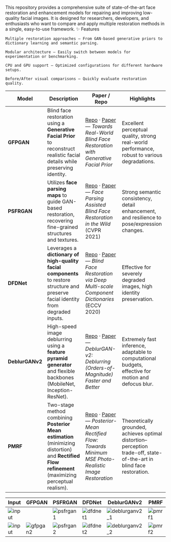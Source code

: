 This repository provides a comprehensive suite of state-of-the-art face restoration and enhancement models for repairing and improving low-quality facial images. It is designed for researchers, developers, and enthusiasts who want to compare and apply multiple restoration methods in a single, easy-to-use framework.
✨ Features

    Multiple restoration approaches — From GAN-based generative priors to dictionary learning and semantic parsing.

    Modular architecture — Easily switch between models for experimentation or benchmarking.

    CPU and GPU support — Optimized configurations for different hardware setups.

    Before/After visual comparisons — Quickly evaluate restoration quality.


| Model           | Description                                                                                                                                         | Paper / Repo                                                                                                                                                                   | Highlights                                                                                                            |
| --------------- | --------------------------------------------------------------------------------------------------------------------------------------------------- | ------------------------------------------------------------------------------------------------------------------------------------------------------------------------------ | --------------------------------------------------------------------------------------------------------------------- |
| **GFPGAN**      | Blind face restoration using a **Generative Facial Prior** to reconstruct realistic facial details while preserving identity.                       | [Repo](https://github.com/TencentARC/GFPGAN) · [Paper](https://arxiv.org/abs/2101.04061) — *Towards Real-World Blind Face Restoration with Generative Facial Prior*            | Excellent perceptual quality, strong real-world performance, robust to various degradations.                          |
| **PSFRGAN**     | Utilizes **face parsing maps** to guide GAN-based restoration, recovering fine-grained structures and textures.                                     | [Repo](https://github.com/chaofengc/PSFRGAN) · [Paper](https://arxiv.org/pdf/2009.08709) — *Face Parsing Assisted Blind Face Restoration in the Wild* (CVPR 2021)              | Strong semantic consistency, detail enhancement, and resilience to pose/expression changes.                           |
| **DFDNet**      | Leverages a **dictionary of high-quality facial components** to restore structure and preserve facial identity from degraded inputs.                | [Repo](https://github.com/csxmli2016/DFDNet) · [Paper](https://arxiv.org/pdf/2009.08709) — *Blind Face Restoration via Deep Multi-scale Component Dictionaries* (ECCV 2020)    | Effective for severely degraded images, high identity preservation.                                                   |
| **DeblurGANv2** | High-speed image deblurring using a **feature pyramid generator** and flexible backbones (MobileNet, Inception-ResNet).                             | [Repo](https://github.com/VITA-Group/DeblurGANv2) · [Paper](https://arxiv.org/abs/1908.03826) — *DeblurGAN-v2: Deblurring (Orders-of-Magnitude) Faster and Better*             | Extremely fast inference, adaptable to computational budgets, effective for motion and defocus blur.                  |
| **PMRF**        | Two-stage method combining **Posterior Mean estimation** (minimizing distortion) and **Rectified Flow refinement** (maximizing perceptual realism). | [Repo](https://github.com/ohayonguy/PMRF) · [Paper](https://arxiv.org/abs/2410.00418) — *Posterior-Mean Rectified Flow: Towards Minimum MSE Photo-Realistic Image Restoration* | Theoretically grounded, achieves optimal distortion–perception trade-off, state-of-the-art in blind face restoration. |








| Input                       | GFPGAN                         | PSFRGAN                          | DFDNet                         | DeblurGANv2                                 | PMRF                       |
| --------------------------- | ------------------------------ | -------------------------------- | ------------------------------ | ------------------------------------------- | -------------------------- |
| ![input]() | | ![psfrgan1](images/psfrgan1.jpg) | ![dfdnet1](images/dfdnet1.jpg) | ![deblurganv2\_1](images/deblurganv2_1.jpg) | ![pmrf1](images/pmrf1.jpg) |
| ![input](images/input2.jpg) | ![gfpgan2](images/gfpgan2.jpg) | ![psfrgan2](images/psfrgan2.jpg) | ![dfdnet2](images/dfdnet2.jpg) | ![deblurganv2\_2](images/deblurganv2_2.jpg) | ![pmrf2](images/pmrf2.jpg) |
